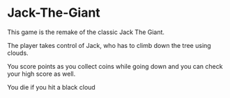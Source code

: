 # Jack-The-Giant

This game is the remake of the classic Jack The Giant.

The player takes control of Jack, who has to climb down the tree using clouds.

You score points as you collect coins while going down and you can check your high score as well.

You die if you hit a black cloud
